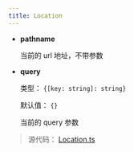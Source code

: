 ```yaml
---
title: Location
---
```



* **pathname**

  当前的 url 地址，不带参数

* **query**

  类型： `{[key: string]: string}`

  默认值： `{}`

  当前的 query 参数

> 源代码： [Location.ts](https://github.com/qiu8310/minapp/blob/master/packages/minapp-core/src/system/feat/Location.ts)
